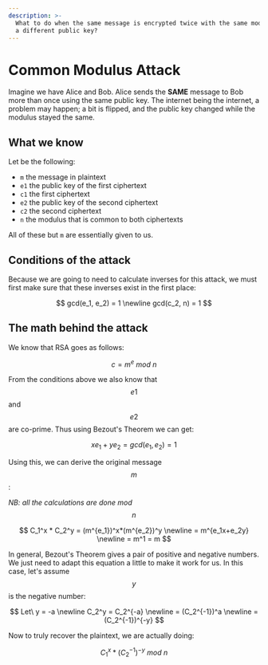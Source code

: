 ```yaml
---
description: >-
  What to do when the same message is encrypted twice with the same modulus but
  a different public key?
---
```


# Common Modulus Attack

Imagine we have Alice and Bob. Alice sends the **SAME** message to Bob more than once using the same public key. The internet being the internet, a problem may happen; a bit is flipped, and the public key changed while the modulus stayed the same.

## What we know

Let be the following:

* `m` the message in plaintext
* `e1` the public key of the first ciphertext
* `c1` the first ciphertext 
* `e2` the public key of the second ciphertext
* `c2` the second ciphertext
* `n` the modulus that is common to both ciphertexts

All of these but `m` are essentially given to us.

## Conditions of the attack

Because we are going to need to calculate inverses for this attack, we must first make sure that these inverses exist in the first place:

$$
gcd(e_1, e_2) = 1
\newline
gcd(c_2, n) = 1
$$

## The math behind the attack

We know that RSA goes as follows:

$$
c = m^e\ mod\ n
$$

From the conditions above we also know that $$e1 $$ and $$e2$$ are co-prime. Thus using Bezout's Theorem we can get:

$$
xe_1 +ye_2 = gcd(e_1, e_2) = 1
$$

Using this, we can derive the original message $$m $$ :

_NB: all the calculations are done mod_ $$n $$ 

$$
C_1^x * C_2^y = (m^{e_1})^x*(m^{e_2})^y
\newline
= m^{e_1x+e_2y}
\newline
= m^1 = m
$$

In general, Bezout's Theorem gives a pair of positive and negative numbers. We just need to adapt this equation a little to make it work for us. In this case, let's assume $$y$$  is the negative number:

$$
Let\ y = -a
\newline
C_2^y = C_2^{-a}
\newline
= (C_2^{-1})^a
\newline
= (C_2^{-1})^{-y}
$$

Now to truly recover the plaintext, we are actually doing:

$$
C_1^x * (C_2^{-1})^{-y}\ mod\ n
$$



